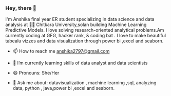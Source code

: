 ### Hey, there 👋


I'm Anshika final year ER  student specializing in data science and data analysis  at 👩‍🎓 Chitkara University,solan building Machine Learning Predictive Models. I love solving research-oriented analytical problems.Am currently coding at GFG, hacker rank, & coding bat . I love to make  beautiful tabealu vizzes and data visualization through power bi ,excel and seaborn.

* 📫 How to reach me  anshika2797@gmail.com

* 🌱 I’m currently learning skills of data analyst and data scientists
* 😄 Pronouns: She/Her
* 💬 Ask me about: datavisualization , machine learning ,sql, analyzing data, python , java,power bi ,excel and seaborn.

